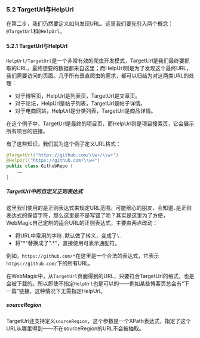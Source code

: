 ### 5.2 TargetUrl与HelpUrl

在第二步，我们仍然要定义如何发现URL。这里我们要先引入两个概念：`@TargetUrl`和`@HelpUrl`。

#### 5.2.1 TargetUrl与HelpUrl

`HelpUrl/TargetUrl`是一个非常有效的爬虫开发模式，TargetUrl是我们最终要抓取的URL，最终想要的数据都来自这里；而HelpUrl则是为了发现这个最终URL，我们需要访问的页面。几乎所有垂直爬虫的需求，都可以归结为对这两类URL的处理：

* 对于博客页，HelpUrl是列表页，TargetUrl是文章页。
* 对于论坛，HelpUrl是帖子列表，TargetUrl是帖子详情。
* 对于电商网站，HelpUrl是分类列表，TargetUrl是商品详情。

在这个例子中，TargetUrl是最终的项目页，而HelpUrl则是项目搜索页，它会展示所有项目的链接。

有了这些知识，我们就为这个例子定义URL格式：

```java
@TargetUrl("https://github.com/\\w+/\\w+")
@HelpUrl("https://github.com/\\w+")
public class GithubRepo {
	……
}
```

##### TargetUrl中的自定义正则表达式

这里我们使用的是正则表达式来规定URL范围。可能细心的朋友，会知道`.`是正则表达式的保留字符，那么这里是不是写错了呢？其实是这里为了方便，WebMagic自己定制的适合URL的正则表达式，主要由两点改动：

* 将URL中常用的字符`.`默认做了转义，变成了`\.`
* 将"\*"替换成了".*"，直接使用可表示通配符。

例如，`https://github.com/*`在这里是一个合法的表达式，它表示`https://github.com/`下的所有URL。

在WebMagic中，从`TargetUrl`页面得到的URL，只要符合TargetUrl的格式，也是会被下载的。所以即使不指定`HelpUrl`也是可以的——例如某些博客页总会有“下一篇”链接，这种情况下无需指定HelpUrl。

##### sourceRegion

TargetUrl还支持定义`sourceRegion`，这个参数是一个XPath表达式，指定了这个URL从哪里得到——不在sourceRegion的URL不会被抽取。